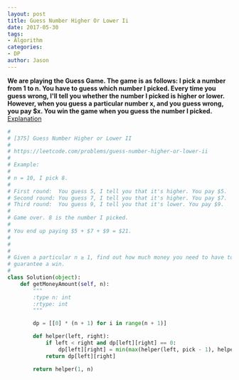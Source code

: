 ```yaml
---
layout: post
title: Guess Number Higher Or Lower Ii
date: 2017-05-30
tags:
- Algorithm
categories:
- DP
author: Jason
---
```

**We are playing the Guess Game. The game is as follows: I pick a number from 1 to n. You have to guess which number I picked. Every time you guess wrong, I'll tell you whether the number I picked is higher or lower. However, when you guess a particular number x,  and you guess wrong, you pay $x. You win the game when you guess the number I picked.**
[Explanation](https://www.hrwhisper.me/leetcode-guess-number-higher-lower-ii/)

```python
#
# [375] Guess Number Higher or Lower II
#
# https://leetcode.com/problems/guess-number-higher-or-lower-ii
#
# Example:
# 
# n = 10, I pick 8.
# 
# First round:  You guess 5, I tell you that it's higher. You pay $5.
# Second round: You guess 7, I tell you that it's higher. You pay $7.
# Third round:  You guess 9, I tell you that it's lower. You pay $9.
# 
# Game over. 8 is the number I picked.
# 
# You end up paying $5 + $7 + $9 = $21.
# 
# 
# 
# Given a particular n ≥ 1, find out how much money you need to have to
# guarantee a win.
#
class Solution(object):
    def getMoneyAmount(self, n):
        """
        :type n: int
        :rtype: int
        """

        dp = [[0] * (n + 1) for i in range(n + 1)]

        def helper(left, right):
            if left < right and dp[left][right] == 0:
                dp[left][right] = min(max(helper(left, pick - 1), helper(pick + 1, right)) + pick for pick in range(left, right))
            return dp[left][right]

        return helper(1, n)
```
